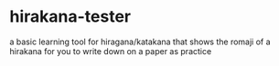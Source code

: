 # hirakana-tester
a basic learning tool for hiragana/katakana that shows the romaji of a hirakana for you to write down on a paper as practice
